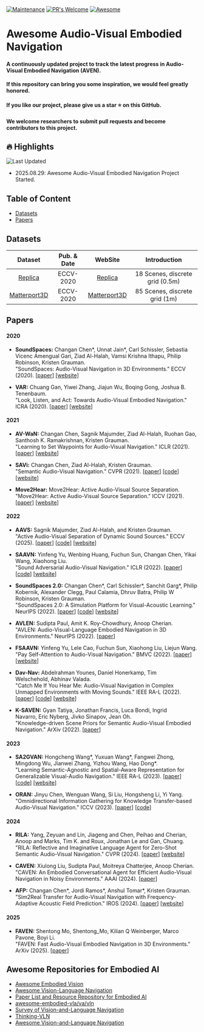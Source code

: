[![Maintenance](https://img.shields.io/badge/Maintained%3F-yes-green.svg)](https://GitHub.com/Naereen/StrapDown.js/graphs/commit-activity) [![PR's Welcome](https://img.shields.io/badge/PRs-welcome-brightgreen.svg?style=flat)](http://makeapullrequest.com) [![Awesome](https://cdn.rawgit.com/sindresorhus/awesome/d7305f38d29fed78fa85652e3a63e154dd8e8829/media/badge.svg)](https://github.com/sindresorhus/awesome)
# Awesome Audio-Visual Embodied Navigation

#### A continuously updated project to track the latest progress in Audio-Visual Embodied Navigation (AVEN).
#### If this repository can bring you some inspiration, we would feel greatly honored.
#### If you like our project, please give us a star ⭐ on this GitHub.
#### We welcome researchers to submit pull requests and become contributors to this project.

## :fire: Highlights
![Last Updated](https://badgen.net/github/last-commit/983632847/Awesome-Audio-Visual-Navigation?icon=github&label=last%20updated&color=green)
- 2025.08.29: Awesome Audio-Visual Embodied Navigation Project Started.


## Table of Content
* [Datasets](#datasets)
* [Papers](#papers)



## <a name="datasets"></a> Datasets
| Dataset | Pub. & Date  | WebSite | Introduction |
|:-----:|:-----:|:-----:|:-----:|
| [Replica](https://arxiv.org/abs/1912.11474)   |  ECCV-2020  |  [Replica](http://vision.cs.utexas.edu/projects/audio_visual_navigation/)  |  18 Scenes, discrete grid (0.5m)  |  
| [Matterport3D](https://arxiv.org/abs/1912.11474)   |  ECCV-2020  |  [Matterport3D](http://vision.cs.utexas.edu/projects/audio_visual_navigation/)  |  85 Scenes, discrete grid (1m) |  


## <a name="papers"></a> Papers
#### 2020
- **SoundSpaces:** Changan Chen*, Unnat Jain*, Carl Schissler, Sebastia Vicenc Amengual Gari, Ziad Al-Halah, Vamsi Krishna Ithapu, Philip Robinson, Kristen Grauman.<br />
  "SoundSpaces: Audio-Visual Navigation in 3D Environments." ECCV (2020).
  [[paper](https://arxiv.org/abs/1912.11474)] 
  [[website]](http://vision.cs.utexas.edu/projects/audio_visual_navigation/)

- **VAR:** Chuang Gan, Yiwei Zhang, Jiajun Wu, Boqing Gong, Joshua B. Tenenbaum.<br />
  "Look, Listen, and Act: Towards Audio-Visual Embodied Navigation." ICRA (2020).
  [[paper](https://arxiv.org/abs/1912.11684)] 
  [[website](http://avn.csail.mit.edu/)]

#### 2021
- **AV-WaN:** Changan Chen, Sagnik Majumder, Ziad Al-Halah, Ruohan Gao, Santhosh K. Ramakrishnan, Kristen Grauman.<br />
  "Learning to Set Waypoints for Audio-Visual Navigation." ICLR (2021).
  [[paper](https://arxiv.org/pdf/2008.09622.pdf)] 
  [[website](http://vision.cs.utexas.edu/projects/audio_visual_waypoints/)]

- **SAVi:** Changan Chen, Ziad Al-Halah, Kristen Grauman.<br />
  "Semantic Audio-Visual Navigation." CVPR (2021).
  [[paper](https://arxiv.org/pdf/2012.11583)] 
  [[code](https://github.com/facebookresearch/sound-spaces/tree/main/ss_baselines/savi)]
  [[website](http://vision.cs.utexas.edu/projects/semantic-audio-visual-navigation)]

- **Move2Hear:** Move2Hear: Active Audio-Visual Source Separation.<br />
  "Move2Hear: Active Audio-Visual Source Separation." ICCV (2021).
  [[paper](https://arxiv.org/abs/2105.07142)] 
  [[website](http://vision.cs.utexas.edu/projects/move2hear/)]


#### 2022
- **AAVS:** Sagnik Majumder, Ziad Al-Halah, and Kristen Grauman.<br />
  "Active Audio-Visual Separation of Dynamic Sound Sources." ECCV (2025).
  [[paper](https://arxiv.org/abs/2202.00850)] 
  [[code](https://github.com/SAGNIKMJR/active-av-dynamic-separation)]
[[website](https://vision.cs.utexas.edu/projects/active-av-dynamic-separation/)]

- **SAAVN:** Yinfeng Yu, Wenbing Huang, Fuchun Sun, Changan Chen, Yikai Wang, Xiaohong Liu.<br />
  "Sound Adversarial Audio-Visual Navigation." ICLR (2022).
  [[paper](https://openreview.net/pdf?id=NkZq4OEYN-)] 
  [[code](https://github.com/yyf17/SAAVN/tree/main)]
  [[website](https://yyf17.github.io/SAAVN)]

- **SoundSpaces 2.0:** Changan Chen*, Carl Schissler*, Sanchit Garg*, Philip Kobernik, Alexander Clegg, Paul Calamia, Dhruv Batra, Philip W Robinson, Kristen Grauman.<br />
  "SoundSpaces 2.0: A Simulation Platform for Visual-Acoustic Learning." NeurIPS (2022).
[[paper](https://proceedings.neurips.cc/paper_files/paper/2022/file/3a48b0eaba26ba862220a307a9edb0bb-Paper-Datasets_and_Benchmarks.pdf)] 
  [[code](https://github.com/facebookresearch/sound-spaces)]
  [[website](https://vision.cs.utexas.edu/projects/soundspaces2)]

- **AVLEN:** Sudipta Paul, Amit K. Roy-Chowdhury, Anoop Cherian.<br />
  "AVLEN: Audio-Visual-Language Embodied Navigation in 3D Environments." NeurIPS (2022).
  [[paper](https://arxiv.org/abs/2210.07940)] 

- **FSAAVN:** Yinfeng Yu, Lele Cao, Fuchun Sun, Xiaohong Liu, Liejun Wang.<br />
  "Pay Self-Attention to Audio-Visual Navigation." BMVC (2022).
  [[paper](https://arxiv.org/pdf/2210.01353.pdf)] 
  [[website](https://yyf17.github.io/FSAAVN/index.html)]

- **Dav-Nav:** Abdelrahman Younes, Daniel Honerkamp, Tim Welschehold, Abhinav Valada.<br />
  "Catch Me If You Hear Me: Audio-Visual Navigation in Complex Unmapped Environments with Moving Sounds." IEEE RA-L (2022).
  [[paper](https://arxiv.org/abs/2111.14843)]
  [[code](https://github.com/robot-learning-freiburg/Dav-Nav)]
  [[website](http://dav-nav.cs.uni-freiburg.de/)]
  
- **K-SAVEN:** Gyan Tatiya, Jonathan Francis, Luca Bondi, Ingrid Navarro, Eric Nyberg, Jivko Sinapov, Jean Oh.<br />
  "Knowledge-driven Scene Priors for Semantic Audio-Visual Embodied Navigation." ArXiv (2022).
  [[paper](https://arxiv.org/abs/2212.11345)] 

#### 2023
- **SA2GVAN:** Hongcheng Wang*, Yuxuan Wang*, Fangwei Zhong, Mingdong Wu, Jianwei Zhang, Yizhou Wang, Hao Dong*.<br />
  "Learning Semantic-Agnostic and Spatial-Aware Representation for Generalizable Visual-Audio Navigation." IEEE RA-L (2023).
  [[paper](https://arxiv.org/pdf/2304.10773.pdf)] 
  [[code](https://github.com/wwwwwyyyyyxxxxx/SA2GVAN)]
  [[website](https://sites.google.com/view/sasavan/)]

- **ORAN:** Jinyu Chen, Wenguan Wang, Si Liu, Hongsheng Li, Yi Yang.<br />
  "Omnidirectional Information Gathering for Knowledge Transfer-based Audio-Visual Navigation." ICCV (2023).
  [[paper](https://openaccess.thecvf.com/content/ICCV2023/papers/Chen_Omnidirectional_Information_Gathering_for_Knowledge_Transfer-Based_Audio-Visual_Navigation_ICCV_2023_paper.pdf)] 
  [[code](https://github.com/chenjinyubuaa/ORAN)]

#### 2024
- **RILA:** Yang, Zeyuan and Lin, Jiageng and Chen, Peihao and Cherian, Anoop and Marks, Tim K. and Roux, Jonathan Le and Gan, Chuang.<br />
  "RILA: Reflective and Imaginative Language Agent for Zero-Shot Semantic
Audio-Visual Navigation." CVPR (2024).
 [[paper](https://openaccess.thecvf.com/content/CVPR2024/papers/Yang_RILA_Reflective_and_Imaginative_Language_Agent_for_Zero-Shot_Semantic_Audio-Visual_CVPR_2024_paper.pdf)] 
  [[website](https://rila-savn.github.io/RILA)]

- **CAVEN:** Xiulong Liu, Sudipta Paul, Moitreya Chatterjee, Anoop Cherian.<br />
  "CAVEN: An Embodied Conversational Agent for Efficient Audio-Visual Navigation in Noisy Environments." AAAI (2024).
  [[paper](https://arxiv.org/abs/2306.04047)] 

- **AFP:** Changan Chen*, Jordi Ramos*, Anshul Tomar*, Kristen Grauman.<br />
  "Sim2Real Transfer for Audio-Visual Navigation with Frequency-Adaptive Acoustic Field Prediction." IROS (2024).
  [[paper](https://arxiv.org/pdf/2405.02821)] 
  [[website](https://vision.cs.utexas.edu/projects/sim2real/)]
  
#### 2025
- **FAVEN:** Shentong Mo, Shentong_Mo, Kilian Q Weinberger, Marco Pavone, Boyi Li.<br />
  "FAVEN: Fast Audio-Visual Embodied Navigation in 3D Environments." ArXiv (2025).
  [[paper](https://openreview.net/forum?id=48nAxwEyQ0)]


## Awesome Repositories for Embodied AI
- [Awesome Embodied Vision](https://github.com/ChanganVR/awesome-embodied-vision)
- [Awesome Vision-Language Navigation](https://github.com/daqingliu/awesome-vln)
- [Paper List and Resource Repository for Embodied AI](https://github.com/HCPLab-SYSU/Embodied_AI_Paper_List)
- [awesome-embodied-vla/va/vln](https://github.com/jonyzhang2023/awesome-embodied-vla-va-vln)
- [Survey of Vision-and-Language Navigation](https://github.com/zhangyuejoslin/VLN-Survey-with-Foundation-Models)
- [Thinking-VLN](https://github.com/YicongHong/Thinking-VLN)
- [Awesome Vision-and-Language Navigation](https://github.com/eric-ai-lab/awesome-vision-language-navigation)
